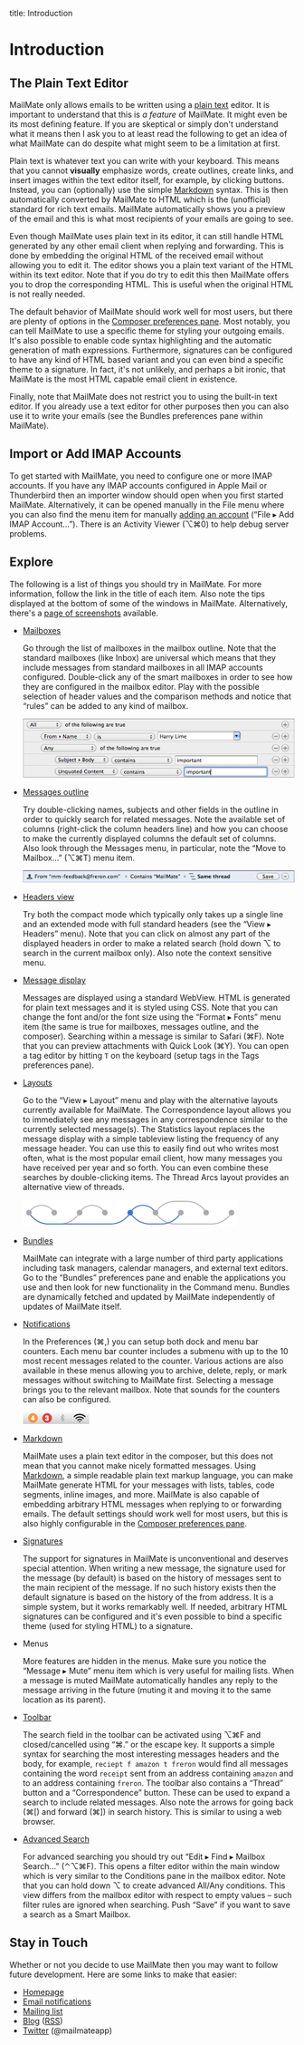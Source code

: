 title: Introduction

# <a name="introduction"></a>Introduction

## The Plain Text Editor

MailMate only allows emails to be written using a [plain text](https://en.wikipedia.org/wiki/Plain_text) editor. It is important to understand that this is *a feature* of MailMate. It might even be its most defining feature. If you are skeptical or simply don't understand what it means then I ask you to at least read the following to get an idea of what MailMate can do despite what might seem to be a limitation at first.

Plain text is whatever text you can write with your keyboard. This means that you cannot **visually** emphasize words, create outlines, create links, and insert images within the text editor itself, for example, by clicking buttons. Instead, you can (optionally) use the simple [Markdown](http://commonmark.org/help/) syntax. This is then automatically converted by MailMate to HTML which is the (unofficial) standard for rich text emails. MailMate automatically shows you a preview of the email and this is what most recipients of your emails are going to see.

Even though MailMate uses plain text in its editor, it can still handle HTML generated by any other email client when replying and forwarding. This is done by embedding the original HTML of the received email without allowing you to edit it. The editor shows you a plain text variant of the HTML within its text editor. Note that if you do try to edit this then MailMate offers you to drop the corresponding HTML. This is useful when the original HTML is not really needed.

The default behavior of MailMate should work well for most users, but there are plenty of options in the [Composer preferences pane][embedding]. Most notably, you can tell MailMate to use a specific theme for styling your outgoing emails. It's also possible to enable code syntax highlighting and the automatic generation of math expressions. Furthermore, signatures can be configured to have any kind of HTML based variant and you can even bind a specific theme to a signature. In fact, it's not unlikely, and perhaps a bit ironic, that MailMate is the most HTML capable email client in existence.

Finally, note that MailMate does not restrict you to using the built-in text editor. If you already use a text editor for other purposes then you can also use it to write your emails (see the Bundles preferences pane within MailMate).

## Import or Add IMAP Accounts

To get started with MailMate, you need to configure one or more IMAP accounts. If you have any IMAP accounts configured in Apple Mail or Thunderbird then an importer window should open when you first started MailMate. Alternatively, it can be opened manually in the File menu where you can also find the menu item for manually [adding an account][setup] (“File ▸ Add IMAP Account…”). There is an Activity Viewer (⌥⌘0) to help debug server problems.

[setup]: account_setup.html

## Explore

The following is a list of things you should try in MailMate. For more information, follow the link in the title of each item. Also note the tips displayed at the bottom of some of the windows in MailMate. Alternatively, there's a [page of screenshots](https://freron.com/screenshots) available.

*	[Mailboxes][organize]

	Go through the list of mailboxes in the mailbox outline. Note that the standard mailboxes (like Inbox) are universal which means that they include messages from standard mailboxes in all IMAP accounts configured. Double-click any of the smart mailboxes in order to see how they are configured in the mailbox editor. Play with the possible selection of header values and the comparison methods and notice that “rules” can be added to any kind of mailbox.

	<img src="images/boolean_filter.png" alt="Boolean filter" class="center" />

*	[Messages outline][messages outline]

	Try double-clicking names, subjects and other fields in the outline in order to quickly search for related messages. Note the available set of columns (right-click the column headers line) and how you can choose to make the currently displayed columns the default set of columns. Also look through the Messages menu, in particular, note the “Move to Mailbox…” (⌥⌘T) menu item.

	<img src="images/link_search.png" alt="Link searching" class="center" />

*	[Headers view][headers view]

	Try both the compact mode which typically only takes up a single line and an extended mode with full standard headers (see the “View ▸ Headers” menu). Note that you can click on almost any part of the displayed headers in order to make a related search (hold down ⌥ to search in the current mailbox only). Also note the context sensitive menu.

*	[Message display][message view]

	Messages are displayed using a standard WebView. HTML is generated for plain text messages and it is styled using CSS. Note that you can change the font and/or the font size using the “Format ▸ Fonts” menu item (the same is true for mailboxes, messages outline, and the composer). Searching within a message is similar to Safari (⌘F). Note that you can preview attachments with Quick Look (⌘Y). You can open a tag editor by hitting `T` on the keyboard (setup tags in the Tags preferences pane).

*	[Layouts][layouts]

	Go to the “View ▸ Layout” menu and play with the alternative layouts currently available for MailMate. The Correspondence layout allows you to immediately see any messages in any correspondence similar to the currently selected message(s). The Statistics layout replaces the message display with a simple tableview listing the frequency of any message header. You can use this to easily find out who writes most often, what is the most popular email client, how many messages you have received per year and so forth. You can even combine these searches by double-clicking items. The Thread Arcs layout provides an alternative view of threads.

	<img src="images/thread_arcs.png" alt="Thread arcs" class="center" />

*  [Bundles][bundles]

	MailMate can integrate with a large number of third party applications including task managers, calendar managers, and external text editors. Go to the “Bundles” preferences pane and enable the applications you use and then look for new functionality in the Command menu. Bundles are dynamically fetched and updated by MailMate independently of updates of MailMate itself.

*	[Notifications][notifications]

	In the Preferences (⌘,) you can setup both dock and menu bar counters. Each menu bar counter includes a submenu with up to the 10 most recent messages related to the counter. Various actions are also available in these menus allowing you to archive, delete, reply, or mark messages without switching to MailMate first. Selecting a message brings you to the relevant mailbox. Note that sounds for the counters can also be configured.

	<img src="images/menu_bar_counters.png" alt="Menu bar counters" class="center" />

*	[Markdown][markup]

	MailMate uses a plain text editor in the composer, but this does not mean that you cannot make nicely formatted messages. Using [Markdown][], a simple readable plain text markup language, you can make MailMate generate HTML for your messages with lists, tables, code segments, inline images, and more. MailMate is also capable of embedding arbitrary HTML messages when replying to or forwarding emails. The default settings should work well for most users, but this is also highly configurable in the [Composer preferences pane][embedding].

*	[Signatures][signatures]

	The support for signatures in MailMate is unconventional and deserves special attention. When writing a new message, the signature used for the message (by default) is based on the history of messages sent to the main recipient of the message. If no such history exists then the default signature is based on the history of the from address. It is a simple system, but it works remarkably well. If needed, arbitrary HTML signatures can be configured and it's even possible to bind a specific theme (used for styling HTML) to a signature.

*	Menus

	More features are hidden in the menus. Make sure you notice the “Message ▸ Mute” menu item which is very useful for mailing lists. When a message is muted MailMate automatically handles any reply to the message arriving in the future (muting it and moving it to the same location as its parent).

*	[Toolbar][search view]

	The search field in the toolbar can be activated using ⌥⌘F and closed/cancelled using “⌘.” or the escape key. It supports a simple syntax for searching the most interesting messages headers and the body, for example, `reciept f amazon t freron` would find all messages containing the word `receipt` sent from an address containing `amazon` and to an address containing `freron`. The toolbar also contains a “Thread” button and a “Correspondence” button. These can be used to expand a search to include related messages. Also note the arrows for going back (⌘[) and forward (⌘]) in search history. This is similar to using a web browser.

*	[Advanced Search][search view]

	For advanced searching you should try out “Edit ▸ Find ▸ Mailbox Search…” (⌃⌥⌘F). This opens a filter editor within the main window which is very similar to the Conditions pane in the mailbox editor. Note that you can hold down ⌥ to create advanced All/Any conditions. This view differs from the mailbox editor with respect to empty values – such filter rules are ignored when searching. Push “Save” if you want to save a search as a Smart Mailbox.

[markdown]: https://daringfireball.net/projects/markdown/
[css plist]: customization.html#css_plist
[organize]: organize.html
[messages outline]: view.html#messages_outline
[headers view]: view.html#headers
[message view]: view.html#webview
[layouts]: view.html#layouts
[bundles]: preferences.html#bundles_preferences
[markup]: preferences.html#markup_support
[signatures]: compose.html#signatures
[notifications]: preferences.html#notifications
[embedding]: preferences.html#embedding
[search view]: view.html#search

<!--
## Other Features

List...

* Navigate, read, tag, and reply to emails using the keyboard only.
* Change current mailbox or move emails to a mailbox using abbreviations.
* Create your own custom keybindings for common tasks.

Base smart mailboxes on any/all combinations of other (smart) mailboxes and use any/all combinations of matching conditions. Note the advanced and powerful “is in” comparison method.

The default signature and placement (top/bottom) of the signature in a new message is automatically derived from emails to the same recipient. Use a shortcut to select a different signature. Read more.

Notifications
Optionally display multiple dock counters, multiple menu bar counters, and notifications. Specify format strings for menu bar menu items and notifications.

Multiple Accounts
Universal mailboxes are supported including a unified Inbox. All IMAP servers are supported including SSL/TLS and server certificate validation.

Full Offline Access
Almost all functionality is available when offline including creating/deleting IMAP mailboxes. Changes done while offline are automatically synchronized when going online.

Scan prefs panes
Scan main menus

-->

## Stay in Touch

Whether or not you decide to use MailMate then you may want to follow future development. Here are some links to make that easier:

* [Homepage][]
* [Email notifications][email]
* [Mailing list][mailinglist]
* [Blog][] ([RSS][])
* [Twitter][] (@mailmateapp)

[homepage]: https://freron.com
[email]: https://freron.com/subscribe
[blog]: https://blog.freron.com
[rss]: feed://blog.freron.com
[mailinglist]: https://lists.freron.com/listinfo/mailmate
[twitter]: https://twitter.com/mailmateapp

<!--
## Noteworthy Blog Posts

Make list of links to particularly interesting blog posts like the ones on Gmail, OAuth2, Markdown...

-->
